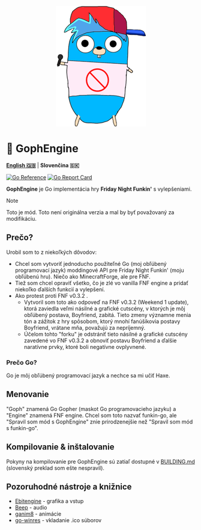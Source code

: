 <p align="center">
    <img src="https://github.com/MatusOllah/gophengine/blob/main/bf-gopher_240x320.png" alt="GophEngine logo">
</p>

# 🎤 GophEngine

**[English 🇬🇧](https://github.com/MatusOllah/gophengine/blob/main/README.md)** | **Slovenčina 🇸🇰**

[![Go Reference](https://pkg.go.dev/badge/github.com/MatusOllah/gophengine.svg)](https://pkg.go.dev/github.com/MatusOllah/gophengine) [![Go Report Card](https://goreportcard.com/badge/github.com/MatusOllah/gophengine)](https://goreportcard.com/report/github.com/MatusOllah/gophengine)

**GophEngine** je Go implementácia hry **Friday Night Funkin'** s vylepšeniami.

> [!NOTE]
> Toto je mód. Toto není originálna verzia a mal by byť považovaný za modifikáciu.

## Prečo?

Urobil som to z niekoľkých dôvodov:

* Chcel som vytvoriť jednoducho použiteľné Go (moj obľúbený programovací jazyk) moddingové API pre Friday Night Funkin' (moju obľúbenú hru). Niečo ako MinecraftForge, ale pre FNF.
* Tiež som chcel opraviť všetko, čo je zlé vo vanilla FNF engine a pridať niekoľko ďalších funkcií a vylepšení.
* Ako protest proti FNF v0.3.2 .
  * Vytvoril som toto ako odpoveď na FNF v0.3.2 (Weekend 1 update), ktorá zaviedla veľmi násilné a grafické cutscény, v ktorých je môj obľúbený postava, Boyfriend, zabitá. Tieto zmeny významne menia tón a zážitok z hry spôsobom, ktorý mnohí fanúšikovia postavy Boyfriend, vrátane mňa, považujú za nepríjemný.
  * Účelom tohto "forku" je odstrániť tieto násilné a grafické cutscény zavedené vo FNF v0.3.2 a obnoviť postavu Boyfriend a ďalšie naratívne prvky, ktoré boli negatívne ovplyvnené.

### Prečo Go?

Go je môj obľúbený programovací jazyk a nechce sa mi učiť Haxe.

## Menovanie

"Goph" znamená Go Gopher (maskot Go programovacieho jazyku) a "Engine" znamená FNF engine.
Chcel som toto nazvať funkin-go, ale "Spravil som mód s GophEngine" znie prirodzenejšie než "Spravil som mód s funkin-go".

## Kompilovanie & inštalovanie

Pokyny na kompilovanie pre GophEngine sú zatiaľ dostupné v [BUILDING.md](https://github.com/MatusOllah/gophengine/blob/main/BUILDING.md) (slovenský preklad som ešte nespravil).

## Pozoruhodné nástroje a knižnice

* [Ebitengine](https://github.com/hajimehoshi/ebiten) - grafika a vstup
* [Beep](https://github.com/gopxl/beep) - audio
* [ganim8](https://github.com/yohamta/ganim8) - animácie
* [go-winres](https://github.com/tc-hib/go-winres) - vkladanie .ico súborov
